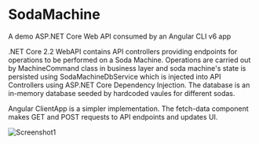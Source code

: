 # SodaMachine
A demo ASP.NET Core Web API consumed by an Angular CLI v6 app 

.NET Core 2.2 WebAPI contains API controllers providing endpoints for operations to be performed on a Soda Machine. Operations are carried out by MachineCommand class in business layer and soda machine's state is persisted using SodaMachineDbService which is injected into API Controllers using ASP.NET Core Dependency Injection.
The database is an in-memory database seeded by hardcoded vaules for different sodas.

Angular ClientApp is a simpler implementation. The fetch-data component makes GET and POST requests to API endpoints and updates UI.

![Screenshot1]()
